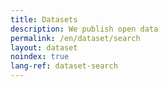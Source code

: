 ```yaml
---
title: Datasets
description: We publish open data
permalink: /en/dataset/search
layout: dataset
noindex: true
lang-ref: dataset-search
---
```


